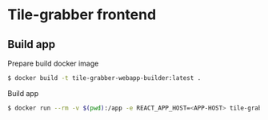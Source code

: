 # Tile-grabber frontend

## Build app

Prepare build docker image

```bash
$ docker build -t tile-grabber-webapp-builder:latest .
```

Build app

```bash
$ docker run --rm -v $(pwd):/app -e REACT_APP_HOST=<APP-HOST> tile-grabber-webapp-builder
```
